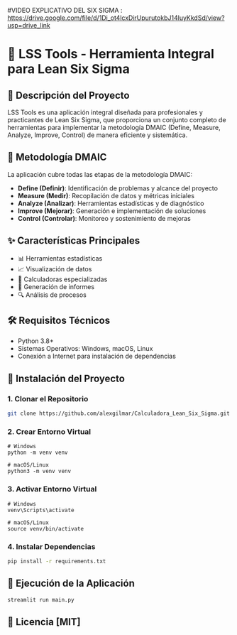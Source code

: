 #VIDEO EXPLICATIVO DEL SIX SIGMA  : https://drive.google.com/file/d/1Di_ot4lcxDirUpurutokbJ14luyKkdSd/view?usp=drive_link



# 🔬 LSS Tools - Herramienta Integral para Lean Six Sigma

## 🎯 Descripción del Proyecto

LSS Tools es una aplicación integral diseñada para profesionales y practicantes de Lean Six Sigma, que proporciona un conjunto completo de herramientas para implementar la metodología DMAIC (Define, Measure, Analyze, Improve, Control) de manera eficiente y sistemática.

## 🚀 Metodología DMAIC

La aplicación cubre todas las etapas de la metodología DMAIC:

- **Define (Definir)**: Identificación de problemas y alcance del proyecto
- **Measure (Medir)**: Recopilación de datos y métricas iniciales
- **Analyze (Analizar)**: Herramientas estadísticas y de diagnóstico
- **Improve (Mejorar)**: Generación e implementación de soluciones
- **Control (Controlar)**: Monitoreo y sostenimiento de mejoras

## ✨ Características Principales

- 📊 Herramientas estadísticas 
- 📈 Visualización de datos
- 🧮 Calculadoras especializadas
- 📝 Generación de informes
- 🔍 Análisis de procesos

## 🛠️ Requisitos Técnicos

- Python 3.8+
- Sistemas Operativos: Windows, macOS, Linux
- Conexión a Internet para instalación de dependencias

## 🚀 Instalación del Proyecto

### 1. Clonar el Repositorio

```bash
git clone https://github.com/alexgilmar/Calculadora_Lean_Six_Sigma.git

```

### 2. Crear Entorno Virtual
```
# Windows
python -m venv venv
```
```
# macOS/Linux
python3 -m venv venv
```

### 3. Activar Entorno Virtual
```
# Windows
venv\Scripts\activate

# macOS/Linux
source venv/bin/activate
```

### 4. Instalar Dependencias
```bash
pip install -r requirements.txt
```

## 🔧 Ejecución de la Aplicación
```bash
streamlit run main.py
```


## 📝 Licencia [MIT]



